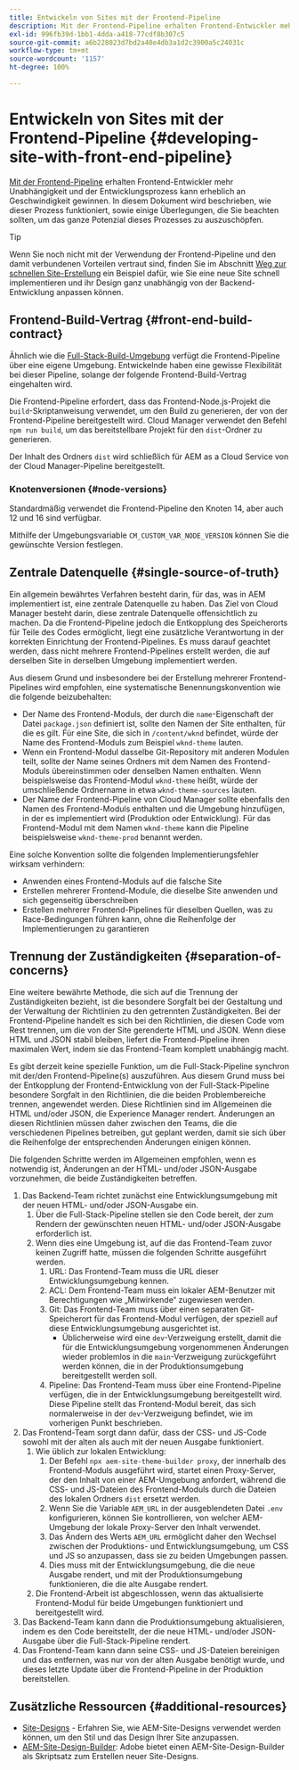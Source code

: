 ```yaml
---
title: Entwickeln von Sites mit der Frontend-Pipeline
description: Mit der Frontend-Pipeline erhalten Frontend-Entwickler mehr Unabhängigkeit und der Entwicklungsprozess wird erheblich beschleunigt. In diesem Dokument werden einige besondere Überlegungen zum Frontend-Build-Prozess beschrieben, die berücksichtigt werden sein sollten.
exl-id: 996fb39d-1bb1-4dda-a418-77cdf8b307c5
source-git-commit: a6b228023d7bd2a40e4db3a1d2c3900a5c24031c
workflow-type: tm+mt
source-wordcount: '1157'
ht-degree: 100%

---
```



# Entwickeln von Sites mit der Frontend-Pipeline {#developing-site-with-front-end-pipeline}

[Mit der Frontend-Pipeline](/help/implementing/cloud-manager/configuring-pipelines/introduction-ci-cd-pipelines.md#front-end) erhalten Frontend-Entwickler mehr Unabhängigkeit und der Entwicklungsprozess kann erheblich an Geschwindigkeit gewinnen. In diesem Dokument wird beschrieben, wie dieser Prozess funktioniert, sowie einige Überlegungen, die Sie beachten sollten, um das ganze Potenzial dieses Prozesses zu auszuschöpfen.

>[!TIP]
>
>Wenn Sie noch nicht mit der Verwendung der Frontend-Pipeline und den damit verbundenen Vorteilen vertraut sind, finden Sie im Abschnitt [Weg zur schnellen Site-Erstellung](/help/journey-sites/quick-site/overview.md) ein Beispiel dafür, wie Sie eine neue Site schnell implementieren und ihr Design ganz unabhängig von der Backend-Entwicklung anpassen können.

## Frontend-Build-Vertrag {#front-end-build-contract}

Ähnlich wie die [Full-Stack-Build-Umgebung](/help/implementing/cloud-manager/getting-access-to-aem-in-cloud/build-environment-details.md) verfügt die Frontend-Pipeline über eine eigene Umgebung. Entwickelnde haben eine gewisse Flexibilität bei dieser Pipeline, solange der folgende Frontend-Build-Vertrag eingehalten wird.

Die Frontend-Pipeline erfordert, dass das Frontend-Node.js-Projekt die `build`-Skriptanweisung verwendet, um den Build zu generieren, der von der Frontend-Pipeline bereitgestellt wird. Cloud Manager verwendet den Befehl `npm run build`, um das bereitstellbare Projekt für den `dist`-Ordner zu generieren.

Der Inhalt des Ordners `dist` wird schließlich für AEM as a Cloud Service von der Cloud Manager-Pipeline bereitgestellt.

### Knotenversionen {#node-versions}

Standardmäßig verwendet die Frontend-Pipeline den Knoten 14, aber auch 12 und 16 sind verfügbar.

Mithilfe der Umgebungsvariable `CM_CUSTOM_VAR_NODE_VERSION` können Sie die gewünschte Version festlegen.

## Zentrale Datenquelle {#single-source-of-truth}

Ein allgemein bewährtes Verfahren besteht darin, für das, was in AEM implementiert ist, eine zentrale Datenquelle zu haben. Das Ziel von Cloud Manager besteht darin, diese zentrale Datenquelle offensichtlich zu machen. Da die Frontend-Pipeline jedoch die Entkopplung des Speicherorts für Teile des Codes ermöglicht, liegt eine zusätzliche Verantwortung in der korrekten Einrichtung der Frontend-Pipelines. Es muss darauf geachtet werden, dass nicht mehrere Frontend-Pipelines erstellt werden, die auf derselben Site in derselben Umgebung implementiert werden.

Aus diesem Grund und insbesondere bei der Erstellung mehrerer Frontend-Pipelines wird empfohlen, eine systematische Benennungskonvention wie die folgende beizubehalten:

* Der Name des Frontend-Moduls, der durch die `name`-Eigenschaft der Datei `package.json` definiert ist, sollte den Namen der Site enthalten, für die es gilt. Für eine Site, die sich in `/content/wknd` befindet, würde der Name des Frontend-Moduls zum Beispiel `wknd-theme` lauten.
* Wenn ein Frontend-Modul dasselbe Git-Repository mit anderen Modulen teilt, sollte der Name seines Ordners mit dem Namen des Frontend-Moduls übereinstimmen oder denselben Namen enthalten. Wenn beispielsweise das Frontend-Modul `wknd-theme` heißt, würde der umschließende Ordnername in etwa `wknd-theme-sources` lauten.
* Der Name der Frontend-Pipeline von Cloud Manager sollte ebenfalls den Namen des Frontend-Moduls enthalten und die Umgebung hinzufügen, in der es implementiert wird (Produktion oder Entwicklung). Für das Frontend-Modul mit dem Namen `wknd-theme` kann die Pipeline beispielsweise `wknd-theme-prod` benannt werden.

Eine solche Konvention sollte die folgenden Implementierungsfehler wirksam verhindern:

* Anwenden eines Frontend-Moduls auf die falsche Site
* Erstellen mehrerer Frontend-Module, die dieselbe Site anwenden und sich gegenseitig überschreiben
* Erstellen mehrerer Frontend-Pipelines für dieselben Quellen, was zu Race-Bedingungen führen kann, ohne die Reihenfolge der Implementierungen zu garantieren

## Trennung der Zuständigkeiten {#separation-of-concerns}

Eine weitere bewährte Methode, die sich auf die Trennung der Zuständigkeiten bezieht, ist die besondere Sorgfalt bei der Gestaltung und der Verwaltung der Richtlinien zu den getrennten Zuständigkeiten. Bei der Frontend-Pipeline handelt es sich bei den Richtlinien, die diesen Code vom Rest trennen, um die von der Site gerenderte HTML und JSON. Wenn diese HTML und JSON stabil bleiben, liefert die Frontend-Pipeline ihren maximalen Wert, indem sie das Frontend-Team komplett unabhängig macht.

Es gibt derzeit keine spezielle Funktion, um die Full-Stack-Pipeline synchron mit der/den Frontend-Pipeline(s) auszuführen. Aus diesem Grund muss bei der Entkopplung der Frontend-Entwicklung von der Full-Stack-Pipeline besondere Sorgfalt in den Richtlinien, die die beiden Problembereiche trennen, angewendet werden. Diese Richtlinien sind im Allgemeinen die HTML und/oder JSON, die Experience Manager rendert. Änderungen an diesen Richtlinien müssen daher zwischen den Teams, die die verschiedenen Pipelines betreiben, gut geplant werden, damit sie sich über die Reihenfolge der entsprechenden Änderungen einigen können.

Die folgenden Schritte werden im Allgemeinen empfohlen, wenn es notwendig ist, Änderungen an der HTML- und/oder JSON-Ausgabe vorzunehmen, die beide Zuständigkeiten betreffen.

1. Das Backend-Team richtet zunächst eine Entwicklungsumgebung mit der neuen HTML- und/oder JSON-Ausgabe ein.
   1. Über die Full-Stack-Pipeline stellen sie den Code bereit, der zum Rendern der gewünschten neuen HTML- und/oder JSON-Ausgabe erforderlich ist.
   1. Wenn dies eine Umgebung ist, auf die das Frontend-Team zuvor keinen Zugriff hatte, müssen die folgenden Schritte ausgeführt werden.
      1. URL: Das Frontend-Team muss die URL dieser Entwicklungsumgebung kennen.
      1. ACL: Dem Frontend-Team muss ein lokaler AEM-Benutzer mit Berechtigungen wie „Mitwirkende“ zugewiesen werden.
      1. Git: Das Frontend-Team muss über einen separaten Git-Speicherort für das Frontend-Modul verfügen, der speziell auf diese Entwicklungsumgebung ausgerichtet ist.
         * Üblicherweise wird eine `dev`-Verzweigung erstellt, damit die für die Entwicklungsumgebung vorgenommenen Änderungen wieder problemlos in die `main`-Verzweigung zurückgeführt werden können, die in der Produktionsumgebung bereitgestellt werden soll.
      1. Pipeline: Das Frontend-Team muss über eine Frontend-Pipeline verfügen, die in der Entwicklungsumgebung bereitgestellt wird. Diese Pipeline stellt das Frontend-Modul bereit, das sich normalerweise in der `dev`-Verzweigung befindet, wie im vorherigen Punkt beschrieben.
1. Das Frontend-Team sorgt dann dafür, dass der CSS- und JS-Code sowohl mit der alten als auch mit der neuen Ausgabe funktioniert.
   1. Wie üblich zur lokalen Entwicklung:
      1. Der Befehl `npx aem-site-theme-builder proxy`, der innerhalb des Frontend-Moduls ausgeführt wird, startet einen Proxy-Server, der den Inhalt von einer AEM-Umgebung anfordert, während die CSS- und JS-Dateien des Frontend-Moduls durch die Dateien des lokalen Ordners `dist` ersetzt werden.
      1. Wenn Sie die Variable `AEM_URL` in der ausgeblendeten Datei `.env` konfigurieren, können Sie kontrollieren, von welcher AEM-Umgebung der lokale Proxy-Server den Inhalt verwendet.
      1. Das Ändern des Werts `AEM_URL` ermöglicht daher den Wechsel zwischen der Produktions- und Entwicklungsumgebung, um CSS und JS so anzupassen, dass sie zu beiden Umgebungen passen.
      1. Dies muss mit der Entwicklungsumgebung, die die neue Ausgabe rendert, und mit der Produktionsumgebung funktionieren, die die alte Ausgabe rendert.
   1. Die Frontend-Arbeit ist abgeschlossen, wenn das aktualisierte Frontend-Modul für beide Umgebungen funktioniert und bereitgestellt wird.
1. Das Backend-Team kann dann die Produktionsumgebung aktualisieren, indem es den Code bereitstellt, der die neue HTML- und/oder JSON-Ausgabe über die Full-Stack-Pipeline rendert.
1. Das Frontend-Team kann dann seine CSS- und JS-Dateien bereinigen und das entfernen, was nur von der alten Ausgabe benötigt wurde, und dieses letzte Update über die Frontend-Pipeline in der Produktion bereitstellen.

## Zusätzliche Ressourcen {#additional-resources}

* [Site-Designs](/help/sites-cloud/administering/site-creation/site-themes.md) - Erfahren Sie, wie AEM-Site-Designs verwendet werden können, um den Stil und das Design Ihrer Site anzupassen.
* [AEM-Site-Design-Builder](https://github.com/adobe/aem-site-theme-builder): Adobe bietet einen AEM-Site-Design-Builder als Skriptsatz zum Erstellen neuer Site-Designs.
